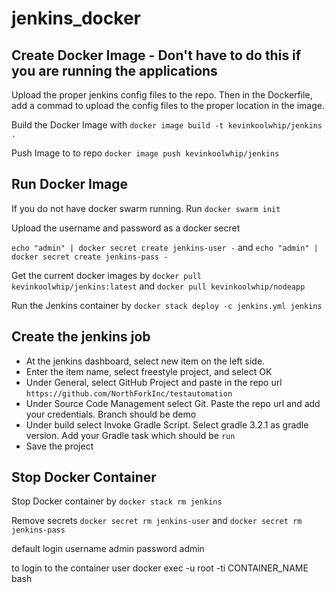 # jenkins_docker

## Create Docker Image - Don't have to do this if you are running the applications
Upload the proper jenkins config files to the repo. Then in the Dockerfile, add a commad to upload the config files to the proper location in the image.

Build the Docker Image with `docker image build -t kevinkoolwhip/jenkins .`

Push Image to to repo `docker image push kevinkoolwhip/jenkins`

## Run Docker Image
If you do not have docker swarm running. Run `docker swarm init`

Upload the username and password as a docker secret 

`echo "admin" | docker secret create jenkins-user -` and `echo "admin" | docker secret create jenkins-pass -`

Get the current docker images by `docker pull kevinkoolwhip/jenkins:latest` and `docker pull kevinkoolwhip/nodeapp`

Run the Jenkins container by `docker stack deploy -c jenkins.yml jenkins`

## Create the jenkins job

* At the jenkins dashboard, select new item on the left side.
* Enter the item name, select freestyle project, and select OK
* Under General, select GitHub Project and paste in the repo url `https://github.com/NorthForkInc/testautomation`
* Under Source Code Management select Git. Paste the repo url and add your credentials. Branch should be demo
* Under build select Invoke Gradle Script. Select gradle 3.2.1 as gradle version. Add your Gradle task which should be `run`
* Save the project 

## Stop Docker Container
Stop Docker container by `docker stack rm jenkins`

Remove secrets `docker secret rm jenkins-user` and `docker secret rm jenkins-pass`

default login username admin password admin

to login to the container user docker exec -u root -ti CONTAINER_NAME bash 
